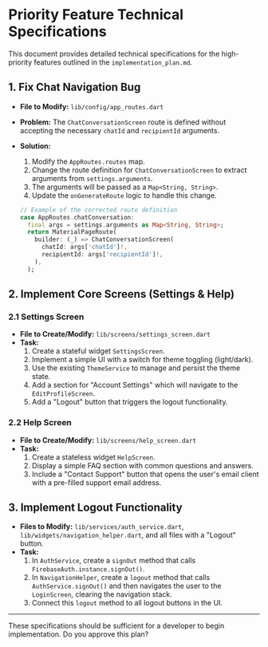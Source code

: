 # Priority Feature Technical Specifications

This document provides detailed technical specifications for the high-priority features outlined in the `implementation_plan.md`.

## 1. Fix Chat Navigation Bug

-   **File to Modify:** `lib/config/app_routes.dart`
-   **Problem:** The `ChatConversationScreen` route is defined without accepting the necessary `chatId` and `recipientId` arguments.
-   **Solution:**
    1.  Modify the `AppRoutes.routes` map.
    2.  Change the route definition for `ChatConversationScreen` to extract arguments from `settings.arguments`.
    3.  The arguments will be passed as a `Map<String, String>`.
    4.  Update the `onGenerateRoute` logic to handle this change.

    ```dart
    // Example of the corrected route definition
    case AppRoutes.chatConversation:
      final args = settings.arguments as Map<String, String>;
      return MaterialPageRoute(
        builder: (_) => ChatConversationScreen(
          chatId: args['chatId']!,
          recipientId: args['recipientId']!,
        ),
      );
    ```

## 2. Implement Core Screens (Settings & Help)

### 2.1 Settings Screen

-   **File to Create/Modify:** `lib/screens/settings_screen.dart`
-   **Task:**
    1.  Create a stateful widget `SettingsScreen`.
    2.  Implement a simple UI with a switch for theme toggling (light/dark).
    3.  Use the existing `ThemeService` to manage and persist the theme state.
    4.  Add a section for "Account Settings" which will navigate to the `EditProfileScreen`.
    5.  Add a "Logout" button that triggers the logout functionality.

### 2.2 Help Screen

-   **File to Create/Modify:** `lib/screens/help_screen.dart`
-   **Task:**
    1.  Create a stateless widget `HelpScreen`.
    2.  Display a simple FAQ section with common questions and answers.
    3.  Include a "Contact Support" button that opens the user's email client with a pre-filled support email address.

## 3. Implement Logout Functionality

-   **Files to Modify:** `lib/services/auth_service.dart`, `lib/widgets/navigation_helper.dart`, and all files with a "Logout" button.
-   **Task:**
    1.  In `AuthService`, create a `signOut` method that calls `FirebaseAuth.instance.signOut()`.
    2.  In `NavigationHelper`, create a `logout` method that calls `AuthService.signOut()` and then navigates the user to the `LoginScreen`, clearing the navigation stack.
    3.  Connect this `logout` method to all logout buttons in the UI.

---

These specifications should be sufficient for a developer to begin implementation. Do you approve this plan?